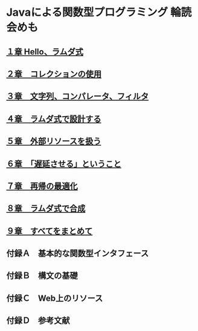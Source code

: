 # Javaによる関数型プログラミング 輪読会めも

## [１章 Hello、ラムダ式](./Chapter01)
## [２章　コレクションの使用](./Chapter02)
## [３章　文字列、コンパレータ、フィルタ](./Chapter03)
## [４章　ラムダ式で設計する](./Chapter04)
## [５章　外部リソースを扱う](./Chapter05)
## [６章　「遅延させる」ということ](./Chapter06)
## [７章　再帰の最適化](./Chapter07)
## [８章　ラムダ式で合成](./Chapter08)
## [９章　すべてをまとめて](./Chapter09)
## 付録Ａ　基本的な関数型インタフェース
## 付録Ｂ　構文の基礎
## 付録Ｃ　Web上のリソース
## 付録Ｄ　参考文献
